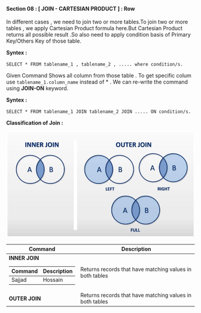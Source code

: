 
<br>
<br>

#### Section 08 : [ JOIN - CARTESIAN PRODUCT ] : Row 


In different cases , we need to join two or more tables.To join two or more tables , we apply Cartesian Product formula here.But Cartesian Product returns all possible result .So also need to apply condition basis of Primary Key/Others Key of those table.

**Syntex :** 
```
SELECT * FROM tablename_1 , tablename_2 , ..... where condition/s.
```
Given Command Shows all column from those table . To get specific colum use ```tablename_1.column_name``` instead of * . We can re-write the command using **JOIN-ON** keyword.

**Syntex :** 

```
SELECT * FROM tablename_1 JOIN tablename_2 JOIN ..... ON condition/s.
```

**Classification of Join :** 
  
<img src="images/Join-Inner-Outer.jpg"> 


| Command    | Description |
| ----------- | ----------- |
|  **INNER JOIN** <table><thead><tr><th>Command</th><th>Description</th></tr></thead><tbody><tr><td>Sajjad</td><td>Hossain</td></tr></tbody></table>| Returns records that have matching values in both tables |
| **OUTER JOIN** |Returns records that have matching values in both tables|